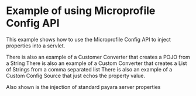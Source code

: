 # Example of using Microprofile Config API

This example shows how to use the Microprofile Config API to inject properties into a servlet.

There is also an example of a Customer Converter that creates a POJO from a String
There is also an example of a Custom Converter that creates a List of Strings from a comma separated list
There is also an example of a Custom Config Source that just echos the property value.

Also shown is the injection of standard payara server properties

